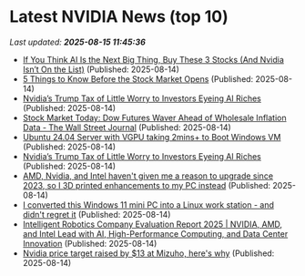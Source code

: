 # Latest NVIDIA News (top 10)
_Last updated: **2025-08-15 11:45:36**_

- [If You Think AI Is the Next Big Thing, Buy These 3 Stocks (And Nvidia Isn’t On the List)](https://biztoc.com/x/a3b242835cf9d305) (Published: 2025-08-14)
- [5 Things to Know Before the Stock Market Opens](https://biztoc.com/x/947f7c41a0ae7a80) (Published: 2025-08-14)
- [Nvidia’s Trump Tax of Little Worry to Investors Eyeing AI Riches](https://www.livemint.com/companies/news/nvidias-trump-tax-of-little-worry-to-investors-eyeing-ai-riches-11755171243163.html) (Published: 2025-08-14)
- [Stock Market Today: Dow Futures Waver Ahead of Wholesale Inflation Data - The Wall Street Journal](https://slashdot.org/firehose.pl?op=view&amp;id=178673192) (Published: 2025-08-14)
- [Ubuntu 24.04 Server with VGPU taking 2mins+ to Boot Windows VM](https://askubuntu.com/questions/1554479/ubuntu-24-04-server-with-vgpu-taking-2mins-to-boot-windows-vm) (Published: 2025-08-14)
- [Nvidia’s Trump Tax of Little Worry to Investors Eyeing AI Riches](https://biztoc.com/x/52293300511dce4e) (Published: 2025-08-14)
- [AMD, Nvidia, and Intel haven't given me a reason to upgrade since 2023, so I 3D printed enhancements to my PC instead](https://www.tomshardware.com/desktops/amd-nvidia-and-intel-havent-given-me-a-reason-to-upgrade-since-2023-so-i-3d-printed-enhancements-to-my-pc-instead) (Published: 2025-08-14)
- [I converted this Windows 11 mini PC into a Linux work station - and didn't regret it](https://www.zdnet.com/article/i-converted-this-windows-11-mini-pc-into-a-linux-work-station-and-didnt-regret-it/) (Published: 2025-08-14)
- [Intelligent Robotics Company Evaluation Report 2025 | NVIDIA, AMD, and Intel Lead with AI, High-Performance Computing, and Data Center Innovation](https://www.globenewswire.com/news-release/2025/08/14/3133279/28124/en/Intelligent-Robotics-Company-Evaluation-Report-2025-NVIDIA-AMD-and-Intel-Lead-with-AI-High-Performance-Computing-and-Data-Center-Innovation.html) (Published: 2025-08-14)
- [Nvidia price target raised by $13 at Mizuho, here's why](https://thefly.com/permalinks/entry.php/id4183222/NVDA-Nvidia-price-target-raised-by--at-Mizuho-heres-why) (Published: 2025-08-14)
